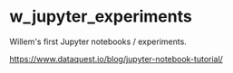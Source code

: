 # w_jupyter_experiments
Willem's first Jupyter notebooks / experiments.

https://www.dataquest.io/blog/jupyter-notebook-tutorial/
